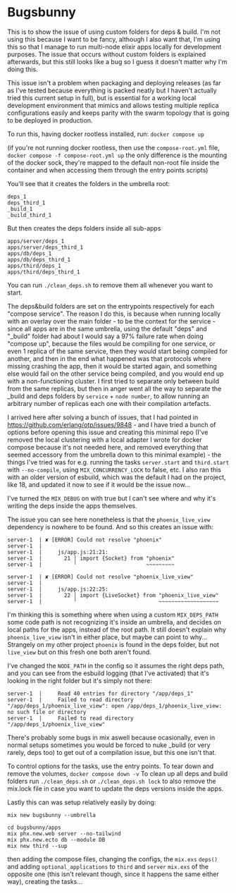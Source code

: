 # Bugsbunny

This is to show the issue of using custom folders for deps & build.
I'm not using this because I want to be fancy, although I also want that, I'm using this so that I manage to run multi-node elixir apps locally for development purposes. The issue that occurs without custom folders is explained afterwards, but this still looks like a bug so I guess it doesn't matter why I'm doing this.

This issue isn't a problem when packaging and deploying releases (as far as I've tested because everything is packed neatly but I haven't actually tried this current setup in full), but is essential for a working local development environment that mimics and allows testing multiple replica configurations easily and keeps parity with the swarm topology that is going to be deployed in production.

To run this, having docker rootless installed, run:
`docker compose up`

(if you're not running docker rootless, then use the `compose-root.yml` file, `docker compose -f compose-root.yml up` the only difference is the mounting of the docker sock, they're mapped to the default non-root file inside the container and when accessing them through the entry points scripts)

You'll see that it creates the folders in the umbrella root:

```
deps_1
deps_third_1
_build_1
_build_third_1
```

But then creates the deps folders inside all sub-apps

```
apps/server/deps_1
apps/server/deps_third_1
apps/db/deps_1
apps/db/deps_third_1
apps/third/deps_1
apps/third/deps_third_1
```

You can run `./clean_deps.sh` to remove them all whenever you want to start.

The deps&build folders are set on the entrypoints respectively for each "compose service". The reason I do this, is because when running locally with an overlay over the main folder - to be the context for the service - since all apps are in the same umbrella, using the default "deps" and "_build" folder had about I would say a 97% failure rate when doing "compose up", because the files would be compiling for one service, or even 1 replica of the same service, then they would start being compiled for another, and then in the end what happened was that protocols where missing crashing the app, then it would be started again, and something else would fail on the other service being compiled, and you would end up with a non-functioning cluster.
I first tried to separate only between build from the same replicas, but then in anger went all the way to separate the _build and deps folders by `service` + `node number`, to allow running an arbitrary number of replicas each one with their compilation artefacts.

I arrived here after solving a bunch of issues, that I had pointed in https://github.com/erlang/otp/issues/9848 - and I have tried a bunch of options before opening this issue and creating this minimal repo (I've removed the local clustering with a local adapter I wrote for docker compose because it's not needed here, and removed everything that seemed accessory from the umbrella down to this minimal example) - the things I've tried was for e.g. running the tasks `server.start` and `third.start` with `--no-compile`, using `MIX_CONCURRENCY_LOCK` to false, etc. I also ran this with an older version of esbuild, which was the default I had on the project, like 18, and updated it now to see if it would be the issue now...

I've turned the `MIX_DEBUG` on with true but I can't see where and why it's writing the deps inside the apps themselves.

The issue you can see here nonetheless is that the `phoenix_live_view` dependency is nowhere to be found. And so this creates an issue with:

```
server-1  | ✘ [ERROR] Could not resolve "phoenix"
server-1  | 
server-1  |     js/app.js:21:21:
server-1  |       21 │ import {Socket} from "phoenix"
server-1  |          ╵                      ~~~~~~~~~
```

```
server-1  | ✘ [ERROR] Could not resolve "phoenix_live_view"
server-1  | 
server-1  |     js/app.js:22:25:
server-1  |       22 │ import {LiveSocket} from "phoenix_live_view"
server-1  |          ╵                          ~~~~~~~~~~~~~~~~~~~
```

I'm thinking this is something where when using a custom `MIX_DEPS_PATH` some code path is not recognizing it's inside an umbrella, and decides on local paths for the apps, instead of the root path. It still doesn't explain why `phoenix_live_view` isn't in either place, but maybe can point to why... Strangely on my other project `phoenix` is found in the deps folder, but not `live_view` but on this fresh one both aren't found.

I've changed the `NODE_PATH` in the config so it assumes the right deps path, and you can see from the esbuild logging (that I've activated) that it's looking in the right folder but it's simply not there:

```
server-1  |     Read 40 entries for directory "/app/deps_1"
server-1  |     Failed to read directory "/app/deps_1/phoenix_live_view": open /app/deps_1/phoenix_live_view: no such file or directory
server-1  |     Failed to read directory "/app/deps_1/phoenix_live_view"
```

There's probably some bugs in mix aswell because ocasionally, even in normal setups sometimes you would be forced to nuke _build (or very rarely, deps too) to get out of a compilation issue, but this one isn't that.

To control options for the tasks, use the entry points.
To tear down and remove the volumes, `docker compose down -v`
To clean up all deps and build folders run  `./clean_deps.sh` or `./clean_deps.sh lock` to also remove the mix.lock file in case you want to update the deps versions inside the apps.


Lastly this can was setup relatively easily by doing:

```
mix new bugsbunny --umbrella

cd bugsbunny/apps
mix phx.new.web server --no-tailwind
mix phx.new.ecto db --module DB
mix new third --sup
```

then adding the compose files, changing the configs, the `mix.exs` `deps()` and adding `optional_applications` to `third` and `server` `mix.exs` of the opposite one (this isn't relevant though, since it happens the same either way), creating the tasks...